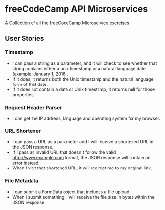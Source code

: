 # freeCodeCamp API Microservices

A Collection of all the freeCodeCamp Microservice exercises

## User Stories

### Timestamp

* I can pass a string as a parameter, and it will check to see whether that string contains either a unix timestamp or a natural language date (example: January 1, 2016).
* If it does, it returns both the Unix timestamp and the natural language form of that date.
* If it does not contain a date or Unix timestamp, it returns null for those properties.

### Request Header Parser

* I can get the IP address, language and operating system for my browser.

### URL Shortener

* I can pass a URL as a parameter and I will receive a shortened URL in the JSON response.
* If I pass an invalid URL that doesn't follow the valid http://www.example.com format, the JSON response will contain an error instead.
* When I visit that shortened URL, it will redirect me to my original link.

### File Metadata

* I can submit a FormData object that includes a file upload.
* When I submit something, I will receive the file size in bytes within the JSON response
